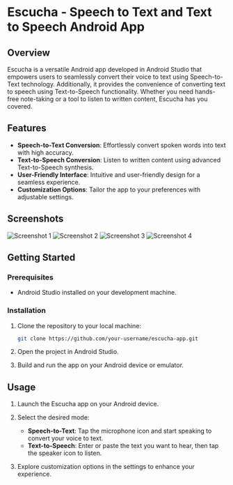 # Escucha - Speech to Text and Text to Speech Android App

## Overview

Escucha is a versatile Android app developed in Android Studio that empowers users to seamlessly convert their voice to text using Speech-to-Text technology. Additionally, it provides the convenience of converting text to speech using Text-to-Speech functionality. Whether you need hands-free note-taking or a tool to listen to written content, Escucha has you covered.

## Features

- **Speech-to-Text Conversion**: Effortlessly convert spoken words into text with high accuracy.
- **Text-to-Speech Conversion**: Listen to written content using advanced Text-to-Speech synthesis.
- **User-Friendly Interface**: Intuitive and user-friendly design for a seamless experience.
- **Customization Options**: Tailor the app to your preferences with adjustable settings.

## Screenshots

![Screenshot 1](/Screenshots/Screenshot1.jpg)
![Screenshot 2](/Screenshots/Screenshot2.jpg)
![Screenshot 3](/Screenshots/Screenshot3.jpg)
![Screenshot 4](/Screenshots/Screenshot4.jpg)

## Getting Started

### Prerequisites

- Android Studio installed on your development machine.

### Installation

1. Clone the repository to your local machine:

   ```bash
   git clone https://github.com/your-username/escucha-app.git
   ```

2. Open the project in Android Studio.

3. Build and run the app on your Android device or emulator.

## Usage

1. Launch the Escucha app on your Android device.

2. Select the desired mode:
   - **Speech-to-Text**: Tap the microphone icon and start speaking to convert your voice to text.
   - **Text-to-Speech**: Enter or paste the text you want to hear, then tap the speaker icon to listen.

3. Explore customization options in the settings to enhance your experience.
